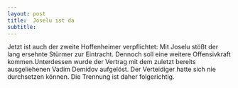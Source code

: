 ```yaml
---
layout: post
title:  Joselu ist da
subtitle:  
---
```


Jetzt ist auch der zweite Hoffenheimer verpflichtet: Mit Joselu stößt der lang ersehnte Stürmer zur Eintracht. Dennoch soll eine weitere Offensivkraft kommen.Unterdessen wurde der Vertrag mit dem zuletzt bereits ausgeliehenen Vadim Demidov aufgelöst. Der Verteidiger hatte sich nie durchsetzen können. Die Trennung ist daher folgerichtig.


